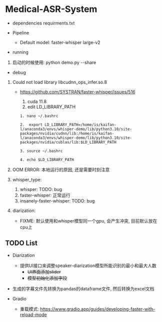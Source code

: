 # Medical-ASR-System

- dependencies
    requirments.txt

- Pipeline
    - Default model: faster-whisper large-v2

- running
1. 启动的时候使用: python demo.py --share 

- debug
1. Could not load library libcudnn_ops_infer.so.8 
    - https://github.com/SYSTRAN/faster-whisper/issues/516
        1. cuda 11.8
        2. edit LD_LIBRARY_PATH

        ```
        1. nano ~/.bashrc
        
        2.  export LD_LIBRARY_PATH=/home/is/kaifan-l/anaconda3/envs/whisper-demo/lib/python3.10/site-packages/nvidia/cudnn/lib:/home/is/kaifan-l/anaconda3/envs/whisper-demo/lib/python3.10/site-packages/nvidia/cublas/lib:$LD_LIBRARY_PATH

        3. source ~/.bashrc

        4. echo $LD_LIBRARY_PATH

        ```

2. OOM ERROR: 本地运行的原因, 还是需要时刻注意

3. whisper_type: 
    1. whisper: TODO: bug
    2. faster-whisper: 正常运行
    3. insanely-faster-whisper: TODO: bug

4. diarization:
    - FIXME:  默认使用和whisper模型同一个gpu, 会产生冲突, 目前默认放在cpu上
    

## TODO List
- Diarization
    - 提供UI接口来调整speaker-diarization模型所能识别的最小和最大人数
        - ~~UI界面添加slider~~
        - ~~模型初始化添加字段~~

- 生成的字幕文件先转换为pandas的dataframe文件, 然后转换为excel文档

- Gradio
    - 重载模式: https://www.gradio.app/guides/developing-faster-with-reload-mode
